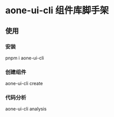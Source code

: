 # aone-ui-cli 组件库脚手架
## 使用
### 安装
pnpm i aone-ui-cli
### 创建组件
aone-ui-cli create <folder>
###  代码分析
aone-ui-cli analysis
